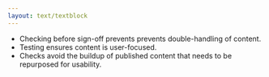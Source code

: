 ```yaml
---
layout: text/textblock
---
```

- Checking before sign-off prevents prevents double-handling of content.
- Testing ensures content is user-focused.
- Checks avoid the buildup of published content that needs to be repurposed for usability.
